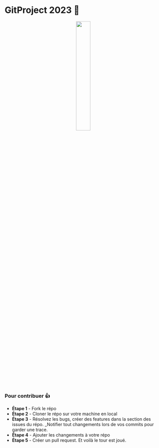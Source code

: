 # GitProject 2023 🎉

<p align="center">
        <img src="https://logos-marques.com/wp-content/uploads/2021/03/GitHub-Logo.png" width="30%">
</p>

### Pour contribuer :+1:

- **Étape 1** - Fork le répo 
- **Étape 2** - Cloner le répo sur votre machine en local
- **Étape 3** - Résolvez les bugs, créer des features dans la section des issues du répo. _Notifier tout changements lors de vos commits pour garder une trace.
- **Étape 4** - Ajouter les changements à votre répo
- **Étape 5** - Créer un pull request. Et voilà le tour est joué.
